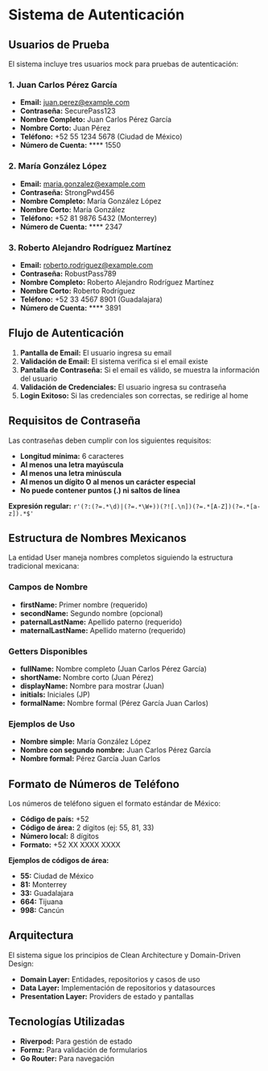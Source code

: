 # Sistema de Autenticación

## Usuarios de Prueba

El sistema incluye tres usuarios mock para pruebas de autenticación:

### 1. Juan Carlos Pérez García

- **Email:** <juan.perez@example.com>
- **Contraseña:** SecurePass123
- **Nombre Completo:** Juan Carlos Pérez García
- **Nombre Corto:** Juan Pérez
- **Teléfono:** +52 55 1234 5678 (Ciudad de México)
- **Número de Cuenta:** **** 1550

### 2. María González López

- **Email:** <maria.gonzalez@example.com>
- **Contraseña:** StrongPwd456
- **Nombre Completo:** María González López
- **Nombre Corto:** María González
- **Teléfono:** +52 81 9876 5432 (Monterrey)
- **Número de Cuenta:** **** 2347

### 3. Roberto Alejandro Rodríguez Martínez

- **Email:** <roberto.rodriguez@example.com>
- **Contraseña:** RobustPass789
- **Nombre Completo:** Roberto Alejandro Rodríguez Martínez
- **Nombre Corto:** Roberto Rodríguez
- **Teléfono:** +52 33 4567 8901 (Guadalajara)
- **Número de Cuenta:** **** 3891

## Flujo de Autenticación

1. **Pantalla de Email:** El usuario ingresa su email
2. **Validación de Email:** El sistema verifica si el email existe
3. **Pantalla de Contraseña:** Si el email es válido, se muestra la información del usuario
4. **Validación de Credenciales:** El usuario ingresa su contraseña
5. **Login Exitoso:** Si las credenciales son correctas, se redirige al home

## Requisitos de Contraseña

Las contraseñas deben cumplir con los siguientes requisitos:

- **Longitud mínima:** 6 caracteres
- **Al menos una letra mayúscula**
- **Al menos una letra minúscula**
- **Al menos un dígito O al menos un carácter especial**
- **No puede contener puntos (.) ni saltos de línea**

**Expresión regular:** `r'(?:(?=.*\d)|(?=.*\W+))(?![.\n])(?=.*[A-Z])(?=.*[a-z]).*$'`

## Estructura de Nombres Mexicanos

La entidad User maneja nombres completos siguiendo la estructura tradicional mexicana:

### Campos de Nombre

- **firstName:** Primer nombre (requerido)
- **secondName:** Segundo nombre (opcional)
- **paternalLastName:** Apellido paterno (requerido)
- **maternalLastName:** Apellido materno (requerido)

### Getters Disponibles

- **fullName:** Nombre completo (Juan Carlos Pérez García)
- **shortName:** Nombre corto (Juan Pérez)
- **displayName:** Nombre para mostrar (Juan)
- **initials:** Iniciales (JP)
- **formalName:** Nombre formal (Pérez García Juan Carlos)

### Ejemplos de Uso

- **Nombre simple:** María González López
- **Nombre con segundo nombre:** Juan Carlos Pérez García
- **Nombre formal:** Pérez García Juan Carlos

## Formato de Números de Teléfono

Los números de teléfono siguen el formato estándar de México:

- **Código de país:** +52
- **Código de área:** 2 dígitos (ej: 55, 81, 33)
- **Número local:** 8 dígitos
- **Formato:** +52 XX XXXX XXXX

**Ejemplos de códigos de área:**

- **55:** Ciudad de México
- **81:** Monterrey
- **33:** Guadalajara
- **664:** Tijuana
- **998:** Cancún

## Arquitectura

El sistema sigue los principios de Clean Architecture y Domain-Driven Design:

- **Domain Layer:** Entidades, repositorios y casos de uso
- **Data Layer:** Implementación de repositorios y datasources
- **Presentation Layer:** Providers de estado y pantallas

## Tecnologías Utilizadas

- **Riverpod:** Para gestión de estado
- **Formz:** Para validación de formularios
- **Go Router:** Para navegación
